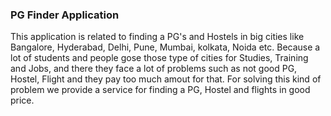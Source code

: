 ### PG Finder Application 
This application is related to finding a PG's and Hostels in big cities like Bangalore, Hyderabad, Delhi, Pune, Mumbai, kolkata, Noida etc. Because a lot of students and people gose those type of cities for Studies, Training and Jobs, and there they face a lot of problems such as not good PG, Hostel, Flight and they pay too much amout for that. For solving this kind of problem we provide a service for finding a PG, Hostel and flights in good price.
